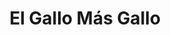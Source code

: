 ---
title: "El Gallo Más Gallo"
url: /san-pedro-sula/el-gallo-mas-gallo-3-avenida-so/
shop: Elektronik
---